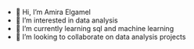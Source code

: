 - 👋 Hi, I’m Amira Elgamel
- 👀 I’m interested in data analysis 
- 🌱 I’m currently learning sql and machine learning
- 💞️ I’m looking to collaborate on data analysis projects

<!---
AmiraElgamel/AmiraElgamel is a ✨ special ✨ repository because its `README.md` (this file) appears on your GitHub profile.
You can click the Preview link to take a look at your changes.
--->
